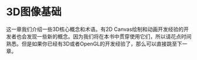 # 3D图像基础

这一章我们介绍一些3D核心概念和术语。有2D Canvas绘制和动画开发经验的开发者也会发现一些新的概念。因为我们将在本书中贯穿使用它们，所以请花点时间熟悉。但是如果你已经有3D或者OpenGL的开发经验了，那么可以直接跳至下一章。